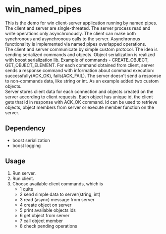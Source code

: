 # win_named_pipes

This is the demo for win client-server application running by named pipes. The client and server are single-threated. 
The server process read and write operations only asynchronously. The client can make both synchronous and asynchronous calls to the server. 
Asynchronous functionality is implemented via named pipes overlapped operations.<br/>
The client and server communicate by simple custom protocol. 
The idea is sending serialized commands and objects. Object serialization is realized with boost serialization lib. Example of commands - CREATE_OBJECT, GET_OBJECT_ELEMENT.
For each command obtained from client, server sends a response command with information about command execution:  successfully(ACK_OK), fails(ACK_FAIL). 
The server doesn't send a response to non-commands data, like string or int. As an example added two custom objects.<br/>
Server stores client data for each connection and objects created on the server according to client requests. Each object has unique id, the client gets that id in response with ACK_OK command.
Id can be used to retrieve objects, object members from server or execute member function on the server.

## Dependency
 - boost serialization
 - boost logging

## Usage

1. Run server.
2. Run client.
3. Choose available client commands, which is
	- 1 quite
	- 2 send simple data to server(string, int)
    - 3 read (async) message from server
	- 4 create object on server 
	- 5 print available objects ids
	- 6 get object from server 
	- 7 call object member 
	- 8 check pending operations

